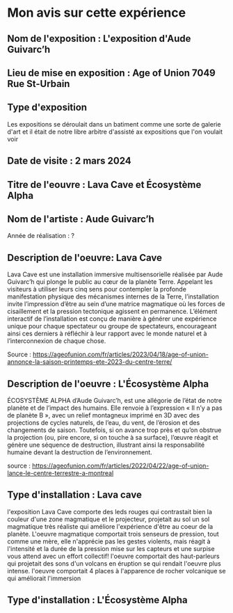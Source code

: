 # Mon avis sur cette expérience

## Nom de l'exposition : L'exposition d'Aude Guivarc’h

## Lieu de mise en exposition : Age of Union 7049 Rue St-Urbain

## Type d'exposition
Les expositions se déroulait dans un batiment comme une sorte de galerie d'art et il était de notre libre arbitre d'assisté ax expositions que l'on voulait voir

## Date de visite : 2 mars 2024

## Titre de l'eouvre : Lava Cave et Écosystème Alpha

## Nom de l'artiste : Aude Guivarc’h 

Année de réalisation : ?

## Description de l'oeuvre: Lava Cave

Lava Cave est une installation immersive multisensorielle réalisée par Aude Guivarc’h qui plonge le public au cœur de la planète Terre. Appelant les visiteurs à utiliser leurs cinq sens pour contempler la profonde manifestation physique des mécanismes internes de la Terre, l’installation invite l’impression d’être au sein d’une matrice magmatique où les forces de cisaillement et la pression tectonique agissent en permanence. L’élément interactif de l’installation est conçu de manière à générer une expérience unique pour chaque spectateur ou groupe de spectateurs, encourageant ainsi ces derniers à réfléchir à leur rapport avec le monde naturel et à l’interconnexion de chaque chose.

Source : https://ageofunion.com/fr/articles/2023/04/18/age-of-union-annonce-la-saison-printemps-ete-2023-du-centre-terre/

## Description de l'oeuvre : L'Écosystème Alpha

ÉCOSYSTÈME ALPHA d’Aude Guivarc’h, est une allégorie de l’état de notre planète et de l’impact des humains. Elle renvoie à l’expression « Il n’y a pas de planète B », avec un relief montagneux imprimé en 3D avec des projections de cycles naturels, de l’eau, du vent, de l’érosion et des changements de saison. Toutefois, si on avance trop près et qu’on obstrue la projection (ou, pire encore, si on touche à sa surface), l’œuvre réagit et génère une séquence de destruction, illustrant ainsi la responsabilité humaine devant la destruction de l’environnement.

source : https://ageofunion.com/fr/articles/2022/04/22/age-of-union-lance-le-centre-terrestre-a-montreal   

## Type d'installation : Lava cave

l'exposition Lava Cave comporte des leds rouges qui contrastait bien la couleur d'une zone magmatique et le projecteur, projetait au sol un sol magmatique très réaliste qui améliore l'expérience d'être au coeur de la planète. L'oeuvre magmatique comportait trois senseurs de pression, tout comme une mère, elle n'apprécie pas les gestes violents, mais réagit à l'intensité et la durée de la pression mise sur les capteurs et une surpise vous attend avec un effort collectif! l'oeuvre comportait des haut-parleurs qui projetait des sons d'un volcans en éruption se qui rendait l'oeuvre plus intense.
l'oeuvre comportait 4 places à l'apparence de rocher volcanique se qui améliorait l'immersion

## Type d'installation : L'Écosystème Alpha




